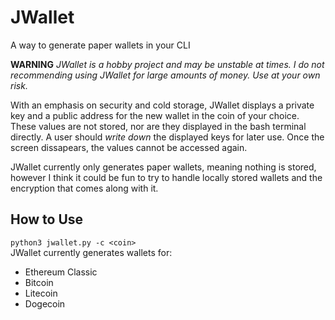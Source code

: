 # JWallet
A way to generate paper wallets in your CLI

**WARNING** *JWallet is a hobby project and may be unstable at times. I do not recommending using JWallet for large amounts of money. Use at your own risk.*

With an emphasis on security and cold storage, JWallet displays a private key 
and a public address for the new wallet in the coin of your choice. These values are not stored, nor are they displayed in the bash terminal directly. A user should *write down*
the displayed keys for later use. Once the screen dissapears, the values cannot 
be accessed again. 

JWallet currently only generates paper wallets, meaning nothing is stored, however
I think it could be fun to try to handle locally stored wallets and the
encryption that comes along with it.

## How to Use
`python3 jwallet.py -c <coin>` <br>
JWallet currently generates wallets for:
- Ethereum Classic
- Bitcoin
- Litecoin
- Dogecoin


